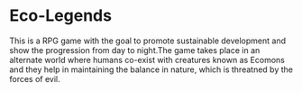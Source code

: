 # Eco-Legends
This is a RPG  game with the goal to promote sustainable development and show the progression from day to night.The game takes place in an alternate world where humans co-exist with creatures known as Ecomons and they help in maintaining the balance in nature, which is threatned by the forces of evil. 
